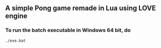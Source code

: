## A simple Pong game remade in Lua using LOVE engine

### To run the batch executable in **Windows 64 bit**, do

`./exe.bat`
